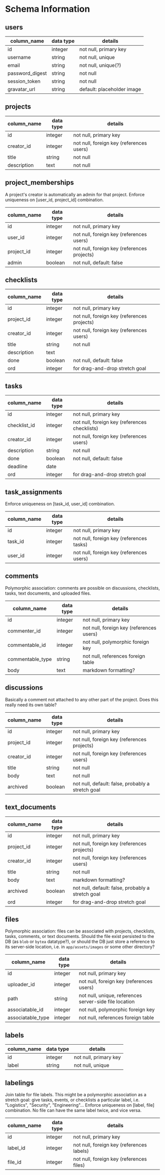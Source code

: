 # Schema Information

## users
column_name     | data type | details
----------------|-----------|----------------------
id              | integer   | not null, primary key
username        | string    | not null, unique
email           | string    | not null, unique(?)
password_digest | string    | not null
session_token   | string    | not null
gravatar_url    | string    | default: placeholder image

## projects
column_name | data type | details
------------|-----------|----------------------
id          | integer   | not null, primary key
creator_id  | integer   | not null, foreign key (references users)
title       | string    | not null
description | text      | not null

## project_memberships
A project's creator is automatically an admin for that project.
Enforce uniqueness on [user_id, project_id] combination.

column_name| data type | details
-----------|-----------|----------------------
id         | integer   | not null, primary key
user_id    | integer   | not null, foreign key (references users)
project_id | integer   | not null, foreign key (references projects)
admin      | boolean   | not null, default: false

## checklists
column_name | data type | details
------------|-----------|----------------------
id          | integer   | not null, primary key
project_id  | integer   | not null, foreign key (references projects)
creator_id  | integer   | not null, foreign key (references users)
title       | string    | not null
description | text      |
done        | boolean   | not null, default: false
ord         | integer   | for drag-and-drop stretch goal

## tasks
column_name  | data type | details
-------------|-----------|----------------------
id           | integer   | not null, primary key
checklist_id | integer   | not null, foreign key (references checklists)
creator_id   | integer   | not null, foreign key (references users)
description  | string    | not null
done         | boolean   | not null, default: false
deadline     | date      |
ord          | integer   | for drag-and-drop stretch goal

## task_assignments
Enforce uniqueness on [task_id, user_id] combination.

column_name | data type | details
------------|-----------|----------------------
id          | integer   | not null, primary key
task_id     | integer   | not null, foreign key (references tasks)
user_id     | integer   | not null, foreign key (references users)

## comments
Polymorphic association: comments are possible on discussions, checklists,
tasks, text documents, and uploaded files.

column_name      | data type | details
-----------------|-----------|----------------------
id               | integer   | not null, primary key
commenter_id     | integer   | not null, foreign key (references users)
commentable_id   | integer   | not null, polymorphic foreign key
commentable_type | string    | not null, references foreign table
body             | text      | markdown formatting?

## discussions
Basically a comment not attached to any other part of the project.
Does this really need its own table?

column_name | data type | details
------------|-----------|----------------------
id          | integer   | not null, primary key
project_id  | integer   | not null, foreign key (references projects)
creator_id  | integer   | not null, foreign key (references users)
title       | string    | not null
body        | text      | not null
archived    | boolean   | not null, default: false, probably a stretch goal

## text_documents
column_name | data type | details
------------|-----------|----------------------
id          | integer   | not null, primary key
project_id  | integer   | not null, foreign key (references projects)
creator_id  | integer   | not null, foreign key (references users)
title       | string    | not null
body        | text      | markdown formatting?
archived    | boolean   | not null, default: false, probably a stretch goal
ord         | integer   | for drag-and-drop stretch goal

## files
Polymorphic association: files can be associated with projects, checklists,
tasks, comments, or text documents.
Should the file exist persisted to the DB (as ```blob``` or ```bytea``` datatype?), or
should the DB just store a reference to its server-side location, i.e.
in ```app/assets/images``` or some other directory?

column_name       | data type | details
------------------|-----------|----------------------
id                | integer   | not null, primary key
uploader_id       | integer   | not null, foreign key (references users)
path              | string    | not null, unique, references server-side file location
associatable_id   | integer   | not null, polymorphic foreign key
associatable_type | integer   | not null, references foreign table

## labels
column_name | data type | details
------------|-----------|----------------------
id          | integer   | not null, primary key
label       | string    | not null, unique

## labelings
Join table for file labels.
This might be a polymorphic association as a stretch goal: give
tasks, events, or checklists a particular label, i.e. "Logistics", "Security", "Engineering"...
Enforce uniqueness on [label, file] combination.
No file can have the same label twice, and vice versa.

column_name | data type | details
------------|-----------|----------------------
id          | integer   | not null, primary key
label_id    | integer   | not null, foreign key (references labels)
file_id     | integer   | not null, foreign key (references files)
